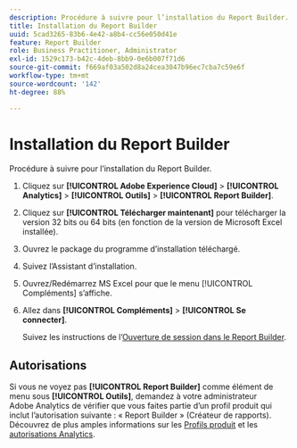 ```yaml
---
description: Procédure à suivre pour l’installation du Report Builder.
title: Installation du Report Builder
uuid: 5cad3265-83b6-4e42-a8b4-cc56e050d41e
feature: Report Builder
role: Business Practitioner, Administrator
exl-id: 1529c173-b42c-4deb-8bb9-0e6b007f71d6
source-git-commit: f669af03a502d8a24cea3047b96ec7cba7c59e6f
workflow-type: tm+mt
source-wordcount: '142'
ht-degree: 88%

---
```


# Installation du Report Builder

Procédure à suivre pour l’installation du Report Builder.

1. Cliquez sur **[!UICONTROL Adobe Experience Cloud]** > **[!UICONTROL Analytics]** > **[!UICONTROL Outils]** > **[!UICONTROL Report Builder]**.
1. Cliquez sur **[!UICONTROL Télécharger maintenant]** pour télécharger la version 32 bits ou 64 bits (en fonction de la version de Microsoft Excel installée).
1. Ouvrez le package du programme d’installation téléchargé.
1. Suivez l’Assistant d’installation.
1. Ouvrez/Redémarrez MS Excel pour que le menu [!UICONTROL Compléments] s’affiche.
1. Allez dans **[!UICONTROL Compléments]** > **[!UICONTROL Se connecter]**.

   Suivez les instructions de l’[Ouverture de session dans le Report Builder](/help/analyze/report-builder/setup/login.md).

## Autorisations

Si vous ne voyez pas **[!UICONTROL Report Builder]** comme élément de menu sous **[!UICONTROL Outils]**, demandez à votre administrateur Adobe Analytics de vérifier que vous faites partie d’un profil produit qui inclut l’autorisation suivante : « Report Builder » (Créateur de rapports). Découvrez de plus amples informations sur les [Profils produit](https://experienceleague.adobe.com/docs/analytics/admin/admin-console/permissions/product-profile.html) et les [autorisations Analytics](https://experienceleague.adobe.com/docs/analytics/admin/admin-console/permissions/analytics-tools.html).
